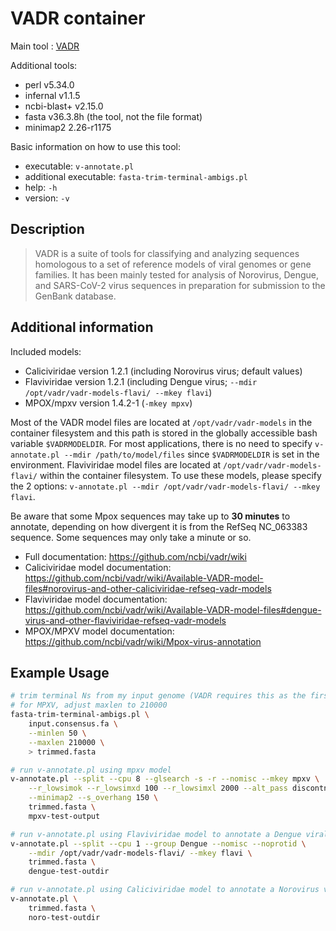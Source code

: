 # VADR container

Main tool : [VADR](https://github.com/ncbi/vadr)

Additional tools:

- perl v5.34.0
- infernal v1.1.5
- ncbi-blast+ v2.15.0
- fasta v36.3.8h (the tool, not the file format)
- minimap2 2.26-r1175

Basic information on how to use this tool:

- executable: `v-annotate.pl`
- additional executable: `fasta-trim-terminal-ambigs.pl`
- help: `-h`
- version: `-v`

## Description

> VADR is a suite of tools for classifying and analyzing sequences homologous to a set of reference models of viral genomes or gene families. It has been mainly tested for analysis of Norovirus, Dengue, and SARS-CoV-2 virus sequences in preparation for submission to the GenBank database.

## Additional information

Included models:

- Caliciviridae version 1.2.1 (including Norovirus virus; default values)
- Flaviviridae version 1.2.1 (including Dengue virus; `--mdir /opt/vadr/vadr-models-flavi/ --mkey flavi`)
- MPOX/mpxv version 1.4.2-1 (`-mkey mpxv`)

Most of the VADR model files are located at `/opt/vadr/vadr-models` in the container filesystem and this path is stored in the globally accessible bash variable `$VADRMODELDIR`. For most applications, there is no need to specify `v-annotate.pl --mdir /path/to/model/files` since `$VADRMODELDIR` is set in the environment. Flaviviridae model files are located at `/opt/vadr/vadr-models-flavi/` within the container filesystem. To use these models, please specify the 2 options: `v-annotate.pl --mdir /opt/vadr/vadr-models-flavi/ --mkey flavi`.

Be aware that some Mpox sequences may take up to **30 minutes** to annotate, depending on how divergent it is from the RefSeq NC_063383 sequence. Some sequences may only take a minute or so.

- Full documentation: https://github.com/ncbi/vadr/wiki
- Caliciviridae model documentation: https://github.com/ncbi/vadr/wiki/Available-VADR-model-files#norovirus-and-other-caliciviridae-refseq-vadr-models
- Flaviviridae model documentation: https://github.com/ncbi/vadr/wiki/Available-VADR-model-files#dengue-virus-and-other-flaviviridae-refseq-vadr-models
- MPOX/MPXV model documentation: https://github.com/ncbi/vadr/wiki/Mpox-virus-annotation

## Example Usage

```bash
# trim terminal Ns from my input genome (VADR requires this as the first step)
# for MPXV, adjust maxlen to 210000
fasta-trim-terminal-ambigs.pl \
    input.consensus.fa \
    --minlen 50 \
    --maxlen 210000 \
    > trimmed.fasta

# run v-annotate.pl using mpxv model
v-annotate.pl --split --cpu 8 --glsearch -s -r --nomisc --mkey mpxv \
    --r_lowsimok --r_lowsimxd 100 --r_lowsimxl 2000 --alt_pass discontn,dupregin \
    --minimap2 --s_overhang 150 \
    trimmed.fasta \
    mpxv-test-output

# run v-annotate.pl using Flaviviridae model to annotate a Dengue viral genome
v-annotate.pl --split --cpu 1 --group Dengue --nomisc --noprotid \
    --mdir /opt/vadr/vadr-models-flavi/ --mkey flavi \
    trimmed.fasta \
    dengue-test-outdir

# run v-annotate.pl using Caliciviridae model to annotate a Norovirus viral genome
v-annotate.pl \
    trimmed.fasta \
    noro-test-outdir
```
